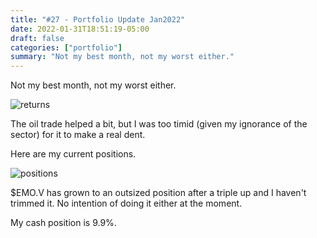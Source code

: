 ```yaml
---
title: "#27 - Portfolio Update Jan2022"
date: 2022-01-31T18:51:19-05:00
draft: false
categories: ["portfolio"]
summary: "Not my best month, not my worst either."
---
```


Not my best month, not my worst either.

![returns](/images/portfolio-returns-202201.png)

The oil trade helped a bit, but I was too timid (given my ignorance of the sector) for it to make a real dent.

Here are my current positions. 

![positions](/images/portfolio-update-202201.png)

$EMO.V has grown to an outsized position after a triple up and I haven't trimmed it. No intention of doing it either at the moment.

My cash position is 9.9%.
